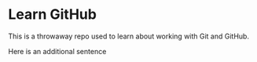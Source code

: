 # Learn GitHub

This is a throwaway repo used to learn about working with Git and GitHub.

Here is an additional sentence
